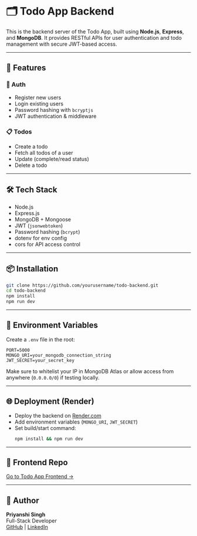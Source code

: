 # 🗂️ Todo App Backend

This is the backend server of the Todo App, built using **Node.js**, **Express**, and **MongoDB**. It provides RESTful APIs for user authentication and todo management with secure JWT-based access.

---

## 🚀 Features

### 🔐 Auth
- Register new users 
- Login existing users 
- Password hashing with `bcryptjs`
- JWT authentication & middleware

### 📋 Todos
-  Create a todo
-  Fetch all todos of a user
-  Update (complete/read status)
-  Delete a todo

---

## 🛠️ Tech Stack

- Node.js
- Express.js
- MongoDB + Mongoose
- JWT (`jsonwebtoken`)
- Password hashing (`bcrypt`)
- dotenv for env config
- cors for API access control

---

## 📦 Installation

```bash
git clone https://github.com/yourusername/todo-backend.git
cd todo-backend
npm install
npm run dev
```

---

## 🔐 Environment Variables

Create a `.env` file in the root:

```env
PORT=5000
MONGO_URI=your_mongodb_connection_string
JWT_SECRET=your_secret_key
```

Make sure to whitelist your IP in MongoDB Atlas or allow access from anywhere (`0.0.0.0/0`) if testing locally.

---

## 🌐 Deployment (Render)

- Deploy the backend on [Render.com](https://render.com/)
- Add environment variables (`MONGO_URI`, `JWT_SECRET`)
- Set build/start command:
  ```bash
  npm install && npm run dev
  ```

---

## 🔗 Frontend Repo

[Go to Todo App Frontend →](https://github.com/pikupika/Todo-frontend/)

---

## 👤 Author

**Priyanshi Singh**  
Full-Stack Developer  
[GitHub](https://github.com/pikupika/Todo-frontend/) | [LinkedIn](https://www.linkedin.com/in/priyanshi-singh-27980a271/)
